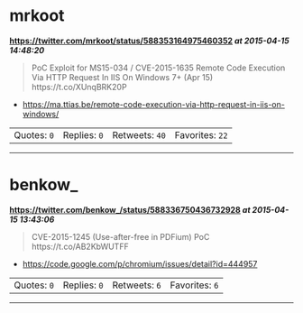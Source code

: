 # mrkoot
**https://twitter.com/mrkoot/status/588353164975460352 _at 2015-04-15 14:48:20_**
<blockquote>
PoC Exploit for  MS15-034 / CVE-2015-1635 Remote Code Execution Via HTTP Request In IIS On Windows 7+ (Apr 15) https://t.co/XUnqBRK20P
</blockquote>

* https://ma.ttias.be/remote-code-execution-via-http-request-in-iis-on-windows/

<table><tr>
<td>Quotes: <code>0</code></td>
<td>Replies: <code>0</code></td>
<td>Retweets: <code>40</code></td>
<td>Favorites: <code>22</code></td>
</tr></table>

---

# benkow_
**https://twitter.com/benkow_/status/588336750436732928 _at 2015-04-15 13:43:06_**
<blockquote>
CVE-2015-1245 (Use-after-free in PDFium) PoC https://t.co/AB2KbWUTFF
</blockquote>

* https://code.google.com/p/chromium/issues/detail?id=444957

<table><tr>
<td>Quotes: <code>0</code></td>
<td>Replies: <code>0</code></td>
<td>Retweets: <code>6</code></td>
<td>Favorites: <code>6</code></td>
</tr></table>

---

